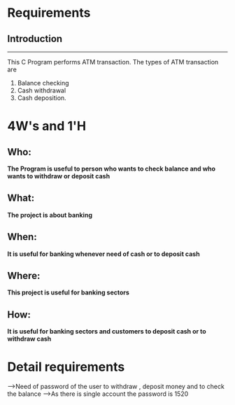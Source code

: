 # Requirements
## Introduction
 ---
  This C Program performs ATM transaction. The types of ATM transaction are
   1) Balance checking
   2) Cash withdrawal
   3) Cash deposition.

# 4W&#39;s and 1&#39;H

## Who:

**The Program is useful to person who wants to check balance and who wants to withdraw or deposit cash**

## What:

**The project is about banking**

## When:

**It is useful for banking whenever need of cash or to deposit cash**

## Where:

**This project is useful for banking sectors**

## How:

**It is useful for banking sectors and customers to deposit cash or to withdraw cash**

# Detail requirements
-->Need of password of the user to withdraw , deposit money and to check the balance
-->As there is single account the password is 1520